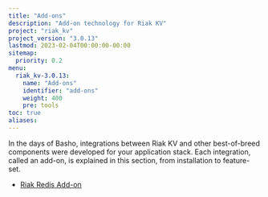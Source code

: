 ```yaml
---
title: "Add-ons"
description: "Add-on technology for Riak KV"
project: "riak_kv"
project_version: "3.0.13"
lastmod: 2023-02-04T00:00:00-00:00
sitemap:
  priority: 0.2
menu:
  riak_kv-3.0.13:
    name: "Add-ons"
    identifier: "add-ons"
    weight: 400
    pre: tools
toc: true
aliases:
---
```


In the days of Basho, integrations between Riak KV and other best-of-breed components were developed for your application stack. Each integration, called an add-on, is explained in this section, from installation to feature-set.

* [Riak Redis Add-on]({{<baseurl>}}riak/kv/3.0.13/add-ons/redis/)

